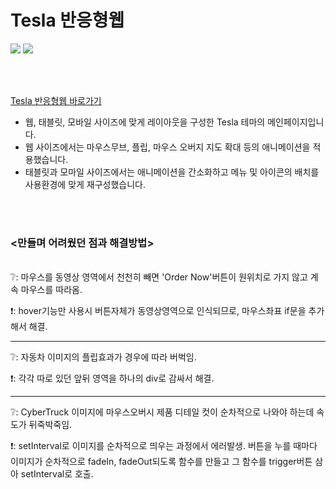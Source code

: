 # Tesla 반응형웹
<img src="https://img.shields.io/badge/JavaScript-F7DF1E?style=flat&logo=TypeScript&logoColor=white"/> <img src="https://img.shields.io/badge/jQuery-0769AD?style=flat&logo=TypeScript&logoColor=white"/>

<br/><br/>

[Tesla 반응형웹 바로가기](https://woot9009.github.io/Tesla/)

- 웹, 태블릿, 모바일 사이즈에 맞게 레이아웃을 구성한 Tesla 테마의 메인페이지입니다.
- 웹 사이즈에서는 마우스무브, 플립, 마우스 오버지 지도 확대 등의 애니메이션을 적용했습니다.
- 태블릿과 모마일 사이즈에서는 애니메이션을 간소화하고 메뉴 및 아이콘의 배치를 사용환경에 맞게 재구성했습니다.

<br/><br/>

### <만들며 어려웠던 점과 해결방법>
<br/>
❔: 마우스를 동영상 영역에서 천천히 빼면 'Order Now'버튼이 원위치로 가지 않고 계속 마우스를 따라옴.

❗: hover기능만 사용시 버튼자체가 동영상영역으로 인식되므로, 마우스좌표 if문을 추가해서 해결.
___

❔: 자동차 이미지의 플립효과가 경우에 따라 버벅임.

❗: 각각 따로 있던 앞뒤 영역을 하나의 div로 감싸서 해결.
___

❔: CyberTruck 이미지에 마우스오버시 제품 디테일 컷이 순차적으로 나와야 하는데 속도가 뒤죽박죽임.

❗: setInterval로 이미지를 순차적으로 띄우는 과정에서 에러발생. 버튼을 누를 때마다 이미지가 순차적으로 fadeIn, fadeOut되도록 함수를 만들고 그 함수를 trigger버튼 삼아 setInterval로 호출.
